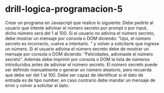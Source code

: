 # drill-logica-programacion-5
Crear un programa en Javascript que realice lo siguiente:
Debe pedirle al usuario que intente adivinar el número secreto por prompt o por input, dicho número será del 1 al 100.
Si el usuario no adivina el número secreto, debe mostrar un mensaje por consola o DOM diciendo: “Ups, el número secreto es incorrecto, vuelve a intentarlo. ” y volver a solicitarle que ingrese un número.
Si el usuario adivina el número secreto debe de mostrar un mensaje por consola o DOM diciendo: “Felicidades, adivinaste el número secreto”. Además debe imprimir por consola o DOM la lista de números introducidos antes de adivinar el número secreto.
El número secreto puede ser definido manualmente o generar un número aleatorio, pero recuerda que debe ser del 1 al 100.
Debe ser capaz de identificar si el dato de entrada es de tipo number, en caso contrario debe mandar un mensaje de error y volver a solicitar el dato.
